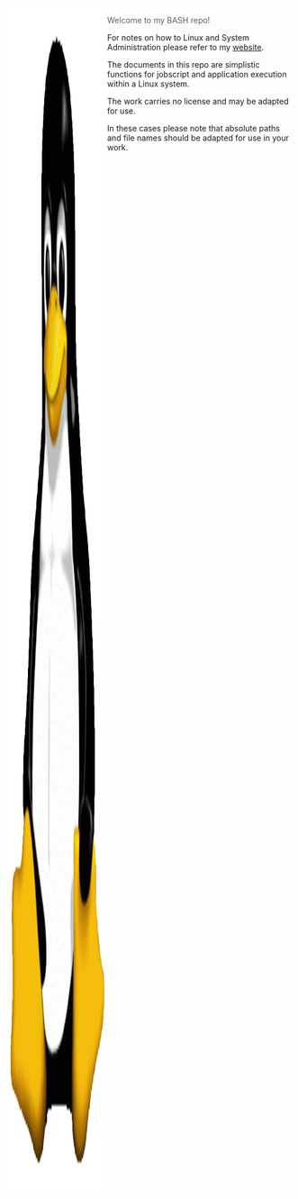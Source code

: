 <img src="Tux.png" align="left" width="177px" height="2104px"/>

>Welcome to my BASH repo!
<ol>For notes on how to Linux and System Administration please refer to my <a href="https://github.com/CJBright/">website</a>.</ol>
<ol>The documents in this repo are simplistic functions for jobscript and application execution within a Linux system.</ol>
<ol>The work carries no license and may be adapted for use.
    <ol> In these cases please note that absolute paths and file names should be adapted for use in your work. </ol>
</ol>